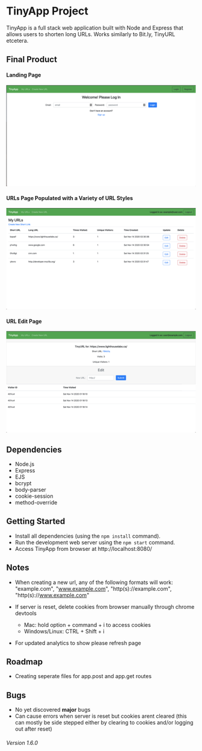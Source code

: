 # TinyApp Project

TinyApp is a full stack web application built with Node and Express that allows users to shorten long URLs. Works similarly to Bit.ly, TinyURL etcetera.

## Final Product

#### Landing Page
!["Landing Page"](https://github.com/remy29/tinyapp/blob/analytics/docs/landing-page.png?raw=true)

#### URLs Page Populated with a Variety of URL Styles
!["URLs Page Populated with a Variety of URL Styles"](https://github.com/remy29/tinyapp/blob/analytics/docs/urls-page.png?raw=true)

#### URL Edit Page
!["URL Edit Page"](https://github.com/remy29/tinyapp/blob/analytics/docs/urls-edit-page.png?raw=true)

## Dependencies

- Node.js
- Express
- EJS
- bcrypt
- body-parser
- cookie-session
- method-override

## Getting Started

- Install all dependencies (using the `npm install` command).
- Run the development web server using the `npm start` command.
- Access TinyApp from browser at http://localhost:8080/

## Notes

- When creating a new url, any of the following formats will work: "example.com", "www.example.com", "http(s)://example.com", "http(s)://www.example.com"

- If server is reset, delete cookies from browser manually through chrome devtools
  * Mac: hold option + command + i to access cookies
  * Windows/Linux:  CTRL + Shift + i

- For updated analytics to show please refresh page

## Roadmap

- Creating seperate files for app.post and app.get routes

## Bugs

- No yet discovered **major** bugs
- Can cause errors when server is reset but cookies arent cleared (this can mostly be side stepped either by clearing to cookies and/or logging out after reset)

###### Version 1.6.0


